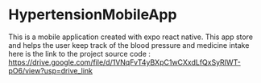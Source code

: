 # HypertensionMobileApp
This is a mobile application created with expo react native. This app store and helps the user keep track of the blood pressure and medicine intake  
here is the link to the project source code : https://drive.google.com/file/d/1VNqFvT4yBXpC1wCXxdLfQxSyRIWT-pO6/view?usp=drive_link
